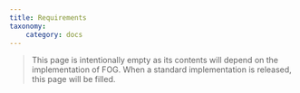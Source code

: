 ```yaml
---
title: Requirements
taxonomy:
    category: docs
---
```


> This page is intentionally empty as its contents will depend on the implementation of FOG. When a standard implementation is released, this page will be filled.